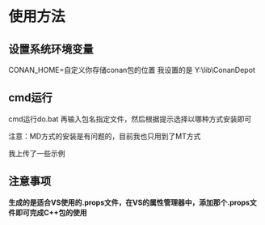 # 使用方法

## 设置系统环境变量
CONAN_HOME=自定义你存储conan包的位置
我设置的是 Y:\lib\ConanDepot

## cmd运行
cmd运行do.bat
再输入包名指定文件，然后根据提示选择以哪种方式安装即可

注意：MD方式的安装是有问题的，目前我也只用到了MT方式

我上传了一些示例

## 注意事项
**生成的是适合VS使用的.props文件，在VS的属性管理器中，添加那个.props文件即可完成C++包的使用**


